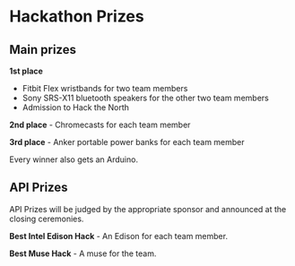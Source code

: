 # Hackathon Prizes

## Main prizes

**1st place**
 - Fitbit Flex wristbands for two team members
 - Sony SRS-X11 bluetooth speakers for the other two team members
 - Admission to Hack the North

**2nd place** - Chromecasts for each team member

**3rd place** - Anker portable power banks for each team member

Every winner also gets an Arduino.

## API Prizes
API Prizes will be judged by the appropriate sponsor and announced at the closing ceremonies.

**Best Intel Edison Hack** - An Edison for each team member.

**Best Muse Hack** - A muse for the team.

